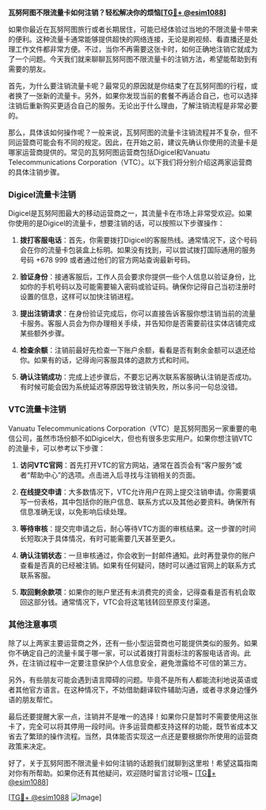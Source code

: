 **瓦努阿图不限流量卡如何注销？轻松解决你的烦恼[[TG💪+ @esim1088](https://t.me/s/esim1088)]**

如果你最近在瓦努阿图旅行或者长期居住，可能已经体验过当地的不限流量卡带来的便利。这种流量卡通常能够提供超快的网络连接，无论是刷视频、看直播还是处理工作文件都非常方便。不过，当你不再需要这张卡时，如何正确地注销它就成为了一个问题。今天我们就来聊聊瓦努阿图不限流量卡的注销方法，希望能帮助到有需要的朋友。

首先，为什么要注销流量卡呢？最常见的原因就是你结束了在瓦努阿图的行程，或者换了一张新的流量卡。另外，如果你发现当前的套餐不再适合自己，也可以选择注销后重新购买更适合自己的服务。无论出于什么理由，了解注销流程是非常必要的。

那么，具体该如何操作呢？一般来说，瓦努阿图的流量卡注销流程并不复杂，但不同运营商可能会有不同的规定。因此，在开始之前，建议先确认你使用的流量卡是哪家运营商提供的。常见的瓦努阿图运营商包括Digicel和Vanuatu Telecommunications Corporation（VTC）。以下我们将分别介绍这两家运营商的具体注销步骤。

### Digicel流量卡注销

Digicel是瓦努阿图最大的移动运营商之一，其流量卡在市场上非常受欢迎。如果你使用的是Digicel的流量卡，想要注销的话，可以按照以下步骤操作：

1. **拨打客服电话**：首先，你需要拨打Digicel的客服热线。通常情况下，这个号码会在你的流量卡包装盒上标明。如果没有找到，可以尝试拨打国际通用的服务号码 +678 999 或者通过他们的官方网站查询最新号码。

2. **验证身份**：接通客服后，工作人员会要求你提供一些个人信息以验证身份，比如你的手机号码以及可能需要输入密码或验证码。确保你记得自己当初注册时设置的信息，这样可以加快注销进程。

3. **提出注销请求**：在身份验证完成后，你可以直接告诉客服你想注销当前的流量卡服务。客服人员会为你办理相关手续，并告知你是否需要前往实体店铺完成某些额外步骤。

4. **检查余额**：注销前最好先检查一下账户余额，看看是否有剩余金额可以退还给你。如果有的话，记得询问客服具体的退款方式和时间。

5. **确认注销成功**：完成上述步骤后，不要忘记再次联系客服确认注销是否成功。有时候可能会因为系统延迟等原因导致注销失败，所以多问一句总没错。

### VTC流量卡注销

Vanuatu Telecommunications Corporation（VTC）是瓦努阿图另一家重要的电信公司，虽然市场份额不如Digicel大，但也有很多忠实用户。如果你想注销VTC的流量卡，可以参考以下步骤：

1. **访问VTC官网**：首先打开VTC的官方网站，通常在首页会有“客户服务”或者“帮助中心”的选项。点击进入后寻找与注销相关的页面。

2. **在线提交申请**：大多数情况下，VTC允许用户在网上提交注销申请。你需要填写一份表格，其中包括你的账户信息、联系方式以及其他必要资料。确保所有信息准确无误，以免影响后续处理。

3. **等待审核**：提交完申请之后，耐心等待VTC方面的审核结果。这一步骤的时间长短取决于具体情况，有时可能需要几天甚至更久。

4. **确认注销状态**：一旦审核通过，你会收到一封邮件通知。此时再登录你的账户查看是否真的已经被注销。如果有任何疑问，随时可以通过官网上的联系方式联系客服。

5. **取回剩余款项**：如果你的账户里还有未消费完的资金，记得查看是否有机会取回这部分钱。通常情况下，VTC会将这笔钱转回至原支付渠道。

### 其他注意事项

除了以上两家主要运营商之外，还有一些小型运营商也可能提供类似的服务。如果你不确定自己的流量卡属于哪一家，可以试着拨打背面标注的客服电话咨询。此外，在注销过程中一定要注意保护个人信息安全，避免泄露给不可信的第三方。

另外，有些朋友可能会遇到语言障碍的问题。毕竟不是所有人都能流利地说英语或者其他官方语言。在这种情况下，不妨借助翻译软件辅助沟通，或者寻求身边懂外语的朋友帮忙。

最后还要提醒大家一点，注销并不是唯一的选择！如果你只是暂时不需要使用这张卡了，完全可以将其停用一段时间。许多运营商都支持这样的功能，既节省成本又省去了繁琐的操作流程。当然，具体能否实现这一点还是要根据你所使用的运营商政策来决定。

好了，关于瓦努阿图不限流量卡如何注销的话题我们就聊到这里啦！希望这篇指南对你有所帮助。如果你还有其他疑问，欢迎随时留言讨论哦~ [[TG💪+ @esim1088](https://t.me/s/esim1088)]

[[TG💪+ @esim1088](https://t.me/s/esim1088) ![Image](https://i.postimg.cc/4NQfJmqS/Snipaste-2025-05-13-00-14-12.png)]